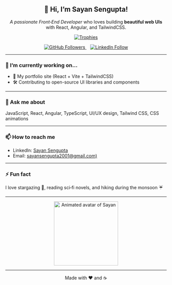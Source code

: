 <h2 align="center">👋 Hi, I’m <b>Sayan Sengupta</b>!</h2>

<p align="center">
  <em>A passionate Front‑End Developer</em> who loves building <strong>beautiful web UIs</strong> with React, Angular, and TailwindCSS.
</p>

<p align="center">
  <a href="https://github.com/sayan-sengupta">
    <img src="https://github-profile-trophy.vercel.app/?username=sayan-sengupta&theme=radical&no-frame=true&margin-w=5" alt="Trophies" />
  </a>
</p>

<p align="center">
  <a href="https://github.com/sayan-sengupta" target="_blank" rel="noopener">
    <img src="https://img.shields.io/github/followers/sayan-sengupta?label=Follow&style=social" alt="GitHub Followers" />
  </a>
  &nbsp;&nbsp;
  <a href="https://linkedin.com/in/sayan-sengupta-93278a228/" target="_blank" rel="noopener">
  <img src="https://img.shields.io/badge/LinkedIn-Follow-blue?style=social&logo=linkedin" alt="LinkedIn Follow" />
</a>

</p>

---

### 🔭 I’m currently working on…
- 🚀 My portfolio site (React + Vite + TailwindCSS)
- 🛠️ Contributing to open-source UI libraries and components

---

### 💬 Ask me about
JavaScript, React, Angular, TypeScript, UI/UX design, Tailwind CSS, CSS animations

---

### 📫 How to reach me
- LinkedIn: [Sayan Sengupta](https://linkedin.com/in/sayan-sengupta-93278a228)
- Email: [sayansengupta2001@gmail.com)](mailto:sayansengupta2001@gmail.com)

---

### ⚡ Fun fact
I love stargazing 🌌, reading sci‑fi novels, and hiking during the monsoon ☔

---

<!-- Animated GIF Avatar -->
<p align="center">
  <img src="https://your-cdn.com/animated-avatar.gif" width="200" alt="Animated avatar of Sayan" />
</p>

---

<p align="center">
  Made with ❤️ and ☕
</p>
